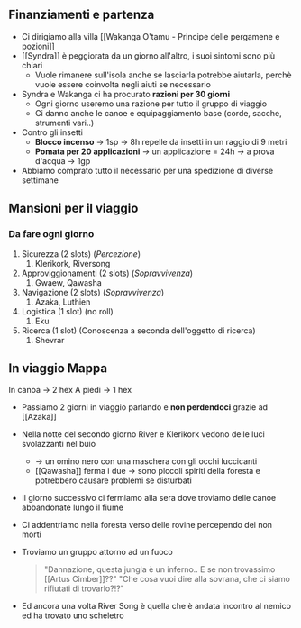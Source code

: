 ## Finanziamenti e partenza
- Ci dirigiamo alla villa [[Wakanga O'tamu - Principe delle pergamene e pozioni]]
- [[Syndra]] è peggiorata da un giorno all'altro, i suoi sintomi sono più chiari
	- Vuole rimanere sull'isola anche se lasciarla potrebbe aiutarla, perchè vuole essere coinvolta negli aiuti se necessario
- Syndra e Wakanga ci ha procurato **razioni per 30 giorni**
	- Ogni giorno useremo una razione per tutto il gruppo di viaggio
	- Ci danno anche le canoe e equipaggiamento base (corde, sacche, strumenti vari..)
- Contro gli insetti
	- **Blocco incenso** -> 1sp -> 8h repelle da insetti in un raggio di 9 metri
	- **Pomata per 20 applicazioni** -> un applicazione = 24h -> a prova d'acqua -> 1gp
- Abbiamo comprato tutto il necessario per una spedizione di diverse settimane

## Mansioni per il viaggio
### Da fare ogni giorno
1. Sicurezza (2 slots) (_Percezione_)
	1. Klerikork, Riversong
2. Approviggionamenti (2 slots) (_Sopravvivenza_)
	1. Gwaew, Qawasha
3. Navigazione (2 slots) (_Sopravvivenza_)
	1. Azaka, Luthien
4. Logistica (1 slot) (no roll)
	1. Eku
5. Ricerca (1 slot) (Conoscenza a seconda dell'oggetto di ricerca)
	1. Shevrar

## In viaggio Mappa
In canoa -> 2 hex
A piedi -> 1 hex


- Passiamo 2 giorni in viaggio parlando e **non perdendoci** grazie ad [[Azaka]]
- Nella notte del secondo giorno River e Klerikork vedono delle luci svolazzanti nel buio 
	- -> un omino nero con una maschera con gli occhi luccicanti
	- [[Qawasha]] ferma i due -> sono piccoli spiriti della foresta e potrebbero causare problemi se disturbati
- Il giorno successivo ci fermiamo alla sera dove troviamo delle canoe abbandonate lungo il fiume
- Ci addentriamo nella foresta verso delle rovine percependo dei non morti
- Troviamo un gruppo attorno ad un fuoco
	
	> "Dannazione, questa jungla è un inferno.. E se non trovassimo [[Artus Cimber]]??"
	> "Che cosa vuoi dire alla sovrana, che ci siamo rifiutati di trovarlo?!?"

- Ed ancora una volta River Song è quella che è andata incontro al nemico ed ha trovato uno scheletro